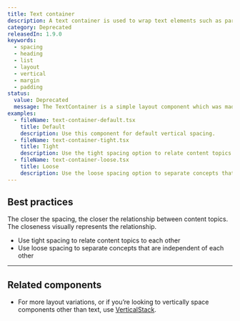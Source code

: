 ```yaml
---
title: Text container
description: A text container is used to wrap text elements such as paragraphs, headings, and lists to give them vertical spacing.
category: Deprecated
releasedIn: 1.9.0
keywords:
  - spacing
  - heading
  - list
  - layout
  - vertical
  - margin
  - padding
status:
  value: Deprecated
  message: The TextContainer is a simple layout component which was made redundant by the VerticalStack component. Use VerticalStack with `gap` values of 2, 4, and 5 to replicate layouts.
examples:
  - fileName: text-container-default.tsx
    title: Default
    description: Use this component for default vertical spacing.
  - fileName: text-container-tight.tsx
    title: Tight
    description: Use the tight spacing option to relate content topics to each other.
  - fileName: text-container-loose.tsx
    title: Loose
    description: Use the loose spacing option to separate concepts that are independent of each other.
---
```


## Best practices

The closer the spacing, the closer the relationship between content topics. The closeness visually represents the relationship.

- Use tight spacing to relate content topics to each other
- Use loose spacing to separate concepts that are independent of each other

---

## Related components

- For more layout variations, or if you’re looking to vertically space components other than text, use [VerticalStack](https://polaris.shopify.com/components/layout-and-structure/vertical-stack).
